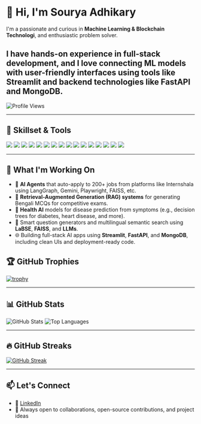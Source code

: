 # 👋 Hi, I'm Sourya Adhikary

I'm a passionate and curious in **Machine Learning & Blockchain Technologi**, and enthusiastic problem solver.

I  have hands-on experience in **full-stack development**, and I love connecting ML models with user-friendly interfaces using tools like **Streamlit** and backend technologies like **FastAPI** and **MongoDB**.
---
![Profile Views](https://visitor-badge.laobi.icu/badge?page_id=giriraj-roy-7723&label=Profile%20views)


---
## 🧠 Skillset & Tools

<p align="left">
  <img src="https://img.shields.io/badge/Python-3776AB?style=for-the-badge&logo=python&logoColor=white"/>
  <img src="https://img.shields.io/badge/Streamlit-FF4B4B?style=for-the-badge&logo=streamlit&logoColor=white"/>
  <img src="https://img.shields.io/badge/FastAPI-009688?style=for-the-badge&logo=fastapi&logoColor=white"/>
  <img src="https://img.shields.io/badge/LangChain-000000?style=for-the-badge&logo=langchain&logoColor=white"/>
  <img src="https://img.shields.io/badge/LangGraph-purple?style=for-the-badge"/>
  <img src="https://img.shields.io/badge/Gemini-4285F4?style=for-the-badge"/>
  <img src="https://img.shields.io/badge/Node.js-339933?style=for-the-badge&logo=node.js&logoColor=white"/>
  <img src="https://img.shields.io/badge/Express.js-000000?style=for-the-badge&logo=express&logoColor=white"/>
  <img src="https://img.shields.io/badge/React.js-61DAFB?style=for-the-badge&logo=react&logoColor=black"/>
  <img src="https://img.shields.io/badge/MongoDB-47A248?style=for-the-badge&logo=mongodb&logoColor=white"/>
  <img src="https://img.shields.io/badge/ChromaDB-000000?style=for-the-badge"/>
  <img src="https://img.shields.io/badge/FAISS-00599C?style=for-the-badge"/>
  <img src="https://img.shields.io/badge/C++-00599C?style=for-the-badge&logo=c%2B%2B&logoColor=white"/>
  <img src="https://img.shields.io/badge/Java-ED8B00?style=for-the-badge&logo=java&logoColor=white"/>
  <img src="https://img.shields.io/badge/Git-F05032?style=for-the-badge&logo=git&logoColor=white"/>
  <img src="https://img.shields.io/badge/GitHub-181717?style=for-the-badge&logo=github&logoColor=white"/>
</p>

---
## 🚀 What I'm Working On

- 🤖 **AI Agents** that auto-apply to 200+ jobs from platforms like Internshala using LangGraph, Gemini, Playwright, FAISS, etc.
- 🧠 **Retrieval-Augmented Generation (RAG) systems** for generating Bengali MCQs for competitive exams.
- 🏥 **Health AI** models for disease prediction from symptoms (e.g., decision trees for diabetes, heart disease, and more).
- 🧪 Smart question generators and multilingual semantic search using **LaBSE**, **FAISS**, and **LLMs**.
- 🌐 Building full-stack AI apps using **Streamlit**, **FastAPI**, and **MongoDB**, including clean UIs and deployment-ready code.

## 🏆 GitHub Trophies

[![trophy](https://github-profile-trophy.vercel.app/?username=Sourya3-14&theme=radical&margin-w=10&margin-h=10)](https://github.com/ryo-ma/github-profile-trophy)

---

## 📊 GitHub Stats

![GitHub Stats](https://github-readme-stats.vercel.app/api?username=giriraj-roy-7723&show_icons=true&theme=radical)
![Top Languages](https://github-readme-stats.vercel.app/api/top-langs/?username=giriraj-roy-7723&layout=compact&theme=radical)

---

## 🔥 GitHub Streaks

[![GitHub Streak](https://github-readme-streak-stats.herokuapp.com/?user=giriraj-roy-7723&theme=radical)](https://git.io/streak-stats)

---

## 📫 Let's Connect

- 💼 [LinkedIn](https://www.linkedin.com/in/giriraj-roy-804a49280/)
- 💬 Always open to collaborations, open-source contributions, and project ideas
